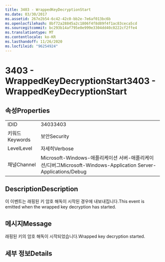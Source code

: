 ```yaml
---
title: 3403 - WrappedKeyDecryptionStart
ms.date: 03/30/2017
ms.assetid: 267e2b54-6c42-42c0-bb2e-7e6af013bc6b
ms.openlocfilehash: 8bf72a28845a2c1806f4f8d89f4f1ac83ceca5cd
ms.sourcegitcommit: bc293b14af795e0e999e3304dd40c0222cf2ffe4
ms.translationtype: MT
ms.contentlocale: ko-KR
ms.lasthandoff: 11/26/2020
ms.locfileid: "96254924"
---
```

# <a name="3403---wrappedkeydecryptionstart"></a><span data-ttu-id="2e008-102">3403 - WrappedKeyDecryptionStart</span><span class="sxs-lookup"><span data-stu-id="2e008-102">3403 - WrappedKeyDecryptionStart</span></span>

## <a name="properties"></a><span data-ttu-id="2e008-103">속성</span><span class="sxs-lookup"><span data-stu-id="2e008-103">Properties</span></span>  
  
|||  
|-|-|  
|<span data-ttu-id="2e008-104">ID</span><span class="sxs-lookup"><span data-stu-id="2e008-104">ID</span></span>|<span data-ttu-id="2e008-105">3403</span><span class="sxs-lookup"><span data-stu-id="2e008-105">3403</span></span>|  
|<span data-ttu-id="2e008-106">키워드</span><span class="sxs-lookup"><span data-stu-id="2e008-106">Keywords</span></span>|<span data-ttu-id="2e008-107">보안</span><span class="sxs-lookup"><span data-stu-id="2e008-107">Security</span></span>|  
|<span data-ttu-id="2e008-108">Level</span><span class="sxs-lookup"><span data-stu-id="2e008-108">Level</span></span>|<span data-ttu-id="2e008-109">자세히</span><span class="sxs-lookup"><span data-stu-id="2e008-109">Verbose</span></span>|  
|<span data-ttu-id="2e008-110">채널</span><span class="sxs-lookup"><span data-stu-id="2e008-110">Channel</span></span>|<span data-ttu-id="2e008-111">Microsoft-Windows-애플리케이션 서버-애플리케이션/디버그</span><span class="sxs-lookup"><span data-stu-id="2e008-111">Microsoft-Windows-Application Server-Applications/Debug</span></span>|  
  
## <a name="description"></a><span data-ttu-id="2e008-112">Description</span><span class="sxs-lookup"><span data-stu-id="2e008-112">Description</span></span>  

 <span data-ttu-id="2e008-113">이 이벤트는 래핑된 키 암호 해독이 시작된 경우에 내보내집니다.</span><span class="sxs-lookup"><span data-stu-id="2e008-113">This event is emitted when the wrapped key decryption has started.</span></span>  
  
## <a name="message"></a><span data-ttu-id="2e008-114">메시지</span><span class="sxs-lookup"><span data-stu-id="2e008-114">Message</span></span>  

 <span data-ttu-id="2e008-115">래핑된 키의 암호 해독이 시작되었습니다.</span><span class="sxs-lookup"><span data-stu-id="2e008-115">Wrapped key decryption started.</span></span>  
  
## <a name="details"></a><span data-ttu-id="2e008-116">세부 정보</span><span class="sxs-lookup"><span data-stu-id="2e008-116">Details</span></span>
